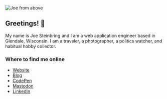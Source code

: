<img src="https://jws.dev/img/joe/horizontal_header2_1500x500.jpeg" alt="Joe from above">

## Greetings! 👋

My name is Joe Steinbring and I am a web application engineer based in Glendale, Wisconsin. I am a traveler, a photographer, a politics watcher, and habitual hobby collector.

### Where to find me online

* <a rel="me" href="https://jws.dev">Website</a>
* <a rel="me" href="https://blog.jws.app">Blog</a>
* <a rel="me" href="https://codepen.io/steinbring">CodePen</a>
* <a rel="me" href="https://toot.works/@joe">Mastodon</a>
* <a rel="me" href="https://www.linkedin.com/in/steinbring/">LinkedIn</a>
